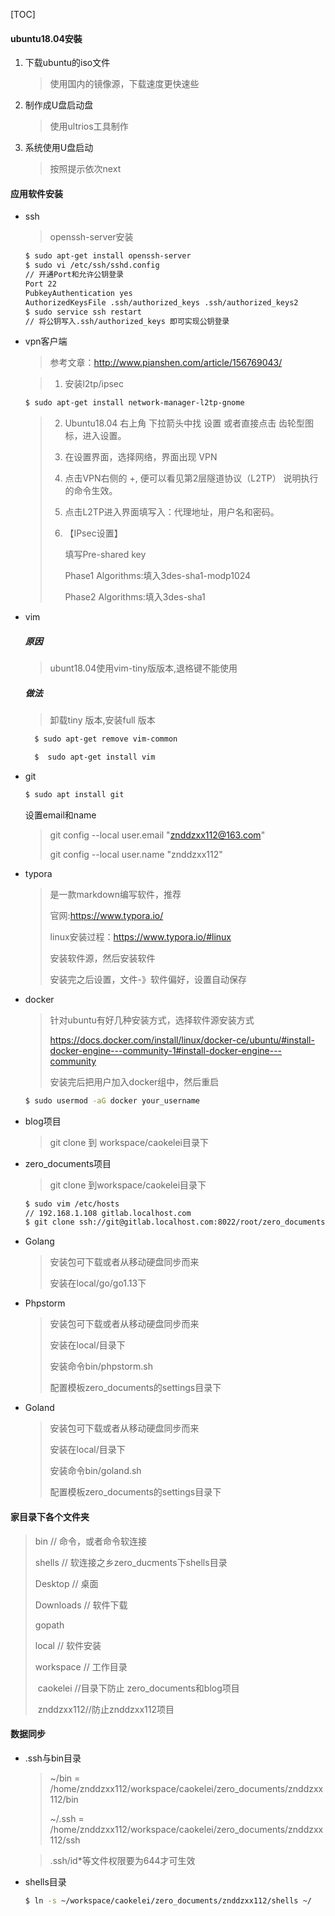 [TOC]

#### ubuntu18.04安裝

1. 下载ubuntu的iso文件

   > 使用国内的镜像源，下载速度更快速些

2. 制作成U盘启动盘

   > 使用ultrios工具制作

3. 系统使用U盘启动

   > 按照提示依次next

#### 应用软件安装

- ssh

  > openssh-server安装

  ```bash
  $ sudo apt-get install openssh-server
  $ sudo vi /etc/ssh/sshd.config
  // 开通Port和允许公钥登录
  Port 22
  PubkeyAuthentication yes
  AuthorizedKeysFile .ssh/authorized_keys .ssh/authorized_keys2
  $ sudo service ssh restart
  // 将公钥写入.ssh/authorized_keys 即可实现公钥登录
  ```

- vpn客户端

  > 参考文章：http://www.pianshen.com/article/156769043/

  > 1. 安装l2tp/ipsec

  ```bash
  $ sudo apt-get install network-manager-l2tp-gnome
  ```

  > 2. Ubuntu18.04 右上角 下拉箭头中找 设置 或者直接点击 齿轮型图标，进入设置。
  >
  > 3. 在设置界面，选择网络，界面出现 VPN
  >
  > 4. 点击VPN右侧的 +,
  >    便可以看见第2层隧道协议（L2TP）
  >    说明执行的命令生效。
  >
  > 5. 点击L2TP进入界面填写入：代理地址，用户名和密码。
  >
  > 6. 【IPsec设置】
  >
  >    填写Pre-shared key
  >
  >    Phase1 Algorithms:填入3des-sha1-modp1024
  >
  >    Phase2 Algorithms:填入3des-sha1

- vim

  ##### 原因

  > ubunt18.04使用vim-tiny版版本,退格键不能使用

  ##### 做法

  > 卸载tiny 版本,安装full 版本

  ```bash
    $ sudo apt-get remove vim-common
  
    $  sudo apt-get install vim
  ```

- git

  ```bash
  $ sudo apt install git
  ```

  设置email和name

  > git config --local user.email "znddzxx112@163.com"
  >
  > git config --local user.name "znddzxx112"

- typora

  > 是一款markdown编写软件，推荐
  >
  > 官网:https://www.typora.io/
  >
  > linux安装过程：https://www.typora.io/#linux
  >
  > 安装软件源，然后安装软件
  >
  > 安装完之后设置，文件-》软件偏好，设置自动保存

- docker

  > 针对ubuntu有好几种安装方式，选择软件源安装方式
  >
  > https://docs.docker.com/install/linux/docker-ce/ubuntu/#install-docker-engine---community-1#install-docker-engine---community
  >
  > 安装完后把用户加入docker组中，然后重启

  ```bash
  $ sudo usermod -aG docker your_username
  ```

- blog项目

  > git clone 到 workspace/caokelei目录下

- zero_documents项目

  > git clone 到workspace/caokelei目录下

  ```bash
  $ sudo vim /etc/hosts
  // 192.168.1.108 gitlab.localhost.com
  $ git clone ssh://git@gitlab.localhost.com:8022/root/zero_documents.git
  ```

- Golang

  > 安装包可下载或者从移动硬盘同步而来
  >
  > 安装在local/go/go1.13下

- Phpstorm

  > 安装包可下载或者从移动硬盘同步而来
  >
  > 安装在local/目录下
  >
  > 安装命令bin/phpstorm.sh
  >
  > 配置模板zero_documents的settings目录下

- Goland

  > 安装包可下载或者从移动硬盘同步而来
  >
  > 安装在local/目录下
  >
  > 安装命令bin/goland.sh
  >
  > 配置模板zero_documents的settings目录下

#### 家目录下各个文件夹

> bin                   // 命令，或者命令软连接
>
> shells             // 软连接之乡zero_ducments下shells目录
>
> Desktop        // 桌面
>
> Downloads // 软件下载
>
>  gopath  
>
> local               // 软件安装
>
>  workspace   // 工作目录
>
> ​         caokelei       //目录下防止 zero_documents和blog项目
>
> ​        znddzxx112//防止znddzxx112项目

#### 数据同步

- .ssh与bin目录

  > ~/bin = /home/znddzxx112/workspace/caokelei/zero_documents/znddzxx112/bin
  >
  > ~/.ssh = /home/znddzxx112/workspace/caokelei/zero_documents/znddzxx112/ssh

  > .ssh/id*等文件权限要为644才可生效

- shells目录

  ```bash
  $ ln -s ~/workspace/caokelei/zero_documents/znddzxx112/shells ~/
  ```

  